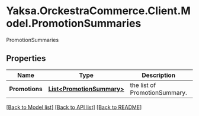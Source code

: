 # Yaksa.OrckestraCommerce.Client.Model.PromotionSummaries
PromotionSummaries

## Properties

Name | Type | Description | Notes
------------ | ------------- | ------------- | -------------
**Promotions** | [**List&lt;PromotionSummary&gt;**](PromotionSummary.md) | the list of PromotionSummary. | [optional] 

[[Back to Model list]](../README.md#documentation-for-models) [[Back to API list]](../README.md#documentation-for-api-endpoints) [[Back to README]](../README.md)

